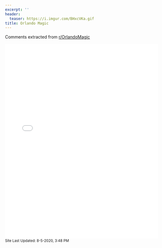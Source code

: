 ```yaml
---
excerpt: ''
header:
  teaser: https://i.imgur.com/BHxcVKa.gif
title: Orlando Magic
---
```


Comments extracted from [r/OrlandoMagic](https://reddit.com/r/OrlandoMagic)
<iframe id="igraph" scrolling="no" style="border:none;" seamless="seamless" src="/plots/NBA/ORL.html" height="640" width="100%"></iframe>
<small>Site Last Updated: 8-5-2020, 3:48 PM</small>